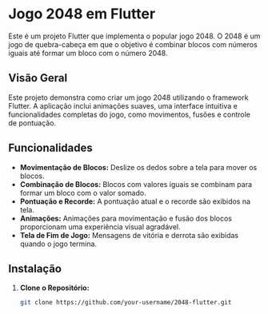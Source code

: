 # Jogo 2048 em Flutter

Este é um projeto Flutter que implementa o popular jogo 2048. O 2048 é um jogo de quebra-cabeça em que o objetivo é combinar blocos com números iguais até formar um bloco com o número 2048.

## Visão Geral

Este projeto demonstra como criar um jogo 2048 utilizando o framework Flutter. A aplicação inclui animações suaves, uma interface intuitiva e funcionalidades completas do jogo, como movimentos, fusões e controle de pontuação.

## Funcionalidades

- **Movimentação de Blocos:** Deslize os dedos sobre a tela para mover os blocos.
- **Combinação de Blocos:** Blocos com valores iguais se combinam para formar um bloco com o valor somado.
- **Pontuação e Recorde:** A pontuação atual e o recorde são exibidos na tela.
- **Animações:** Animações para movimentação e fusão dos blocos proporcionam uma experiência visual agradável.
- **Tela de Fim de Jogo:** Mensagens de vitória e derrota são exibidas quando o jogo termina.

## Instalação

1. **Clone o Repositório:**
   ```bash
   git clone https://github.com/your-username/2048-flutter.git
